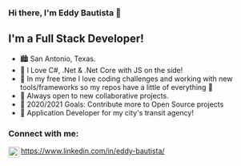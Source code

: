 ### Hi there, I'm Eddy Bautista 👋

## I'm a Full Stack Developer!
- 🏙  San Antonio, Texas.
- 🔭 I Love C#, .Net & .Net Core with JS on the side!
- 🌱 In my free time I love coding challenges and working with new tools/frameworks so my repos have a little of everything  🤣
- 👯 Always open to new collaborative projects.
- 🥅 2020/2021 Goals: Contribute more to Open Source projects
- 🚌 Application Developer for my city's transit agency!


### Connect with me:

<img align="left" alt="EddyBautista | LinkedIn" width="22px" src="https://cdn.jsdelivr.net/npm/simple-icons@v3/icons/linkedin.svg" /> https://www.linkedin.com/in/eddy-bautista/

